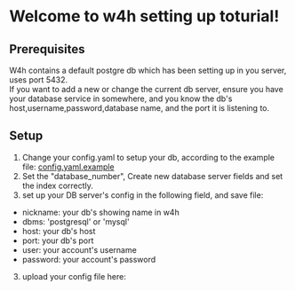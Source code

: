 # Welcome to w4h setting up toturial!

## Prerequisites
W4h contains a default postgre db which has been setting up in you server, uses port 5432.  
If you want to add a new or change the current db server, ensure you have your database service in somewhere, 
and you know the db's host,username,password,database name, and the port it is listening to.

## Setup
1. Change your config.yaml to setup your db, according to the example file:
[config.yaml.example](../app/static/config.yaml.example) 
2. Set the "database_number", Create new database server fields and set the index correctly.
3. set up your DB server's config in the following field, and save file:
  - nickname: your db's showing name in w4h
  - dbms: 'postgresql' or 'mysql'
  - host: your db's host
  - port: your db's port
  - user: your account's username
  - password: your account's password
3. upload your config file here: